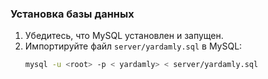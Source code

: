 ### Установка базы данных
1. Убедитесь, что MySQL установлен и запущен.
2. Импортируйте файл `server/yardamly.sql` в MySQL:
   ```bash
   mysql -u <root> -p < yardamly> < server/yardamly.sql

